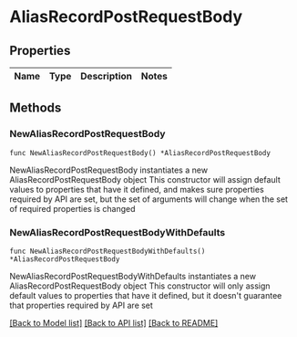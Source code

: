 # AliasRecordPostRequestBody

## Properties

Name | Type | Description | Notes
------------ | ------------- | ------------- | -------------

## Methods

### NewAliasRecordPostRequestBody

`func NewAliasRecordPostRequestBody() *AliasRecordPostRequestBody`

NewAliasRecordPostRequestBody instantiates a new AliasRecordPostRequestBody object
This constructor will assign default values to properties that have it defined,
and makes sure properties required by API are set, but the set of arguments
will change when the set of required properties is changed

### NewAliasRecordPostRequestBodyWithDefaults

`func NewAliasRecordPostRequestBodyWithDefaults() *AliasRecordPostRequestBody`

NewAliasRecordPostRequestBodyWithDefaults instantiates a new AliasRecordPostRequestBody object
This constructor will only assign default values to properties that have it defined,
but it doesn't guarantee that properties required by API are set


[[Back to Model list]](../README.md#documentation-for-models) [[Back to API list]](../README.md#documentation-for-api-endpoints) [[Back to README]](../README.md)


